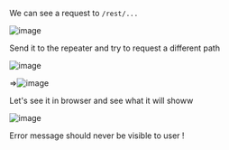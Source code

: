 We can see a request to `/rest/...`

![image](https://github.com/user-attachments/assets/72173d15-6d06-4197-ad67-946e6faed424)

Send it to the repeater and try to request a different path

![image](https://github.com/user-attachments/assets/194aecd9-ccc1-40db-b9f9-d79caadf646d)

=>![image](https://github.com/user-attachments/assets/fe1e2133-dab6-43a3-8a87-9e2609852ed9)

Let's see it in browser and see what it will showw

![image](https://github.com/user-attachments/assets/8e174981-b4a0-477d-aee8-ed911c062bff)

Error message should never be visible to user !
